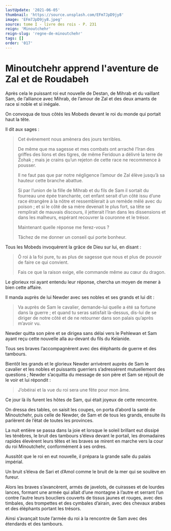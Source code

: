 ```yaml
---
lastUpdate: '2021-06-05'
thumbnail: 'https://source.unsplash.com/EFm7JpD9jy8'
image: 'EFm7JpD9jy8.jpeg'
source: tome I - livre des rois - P. 231
reign: 'Minoutchehr'
reign-slug: 'regne-de-minoutchehr'
tags: []
order: '017'
---
```


# Minoutchehr apprend l'aventure de Zal et de Roudabeh

Après cela le puissant roi eut nouvelle de Destan, de Mihrab et du vaillant Sam, de l’alliance avec Mihrab, de l’amour de Zal et des deux amants de race si noble et si inégale.

On convoqua de tous côtés les Mobeds devant le roi du monde qui portait haut la tête.

Il dit aux sages :

> Cet événement nous amènera des jours terribles.
>
> De même que ma sagesse et mes combats ont arraché l’Iran des griffes des lions et des tigres, de même Feridoun a délivré la terre de Zohak ; mais je crains qu’un rejeton de cette race ne recommence à pousser.
>
> Il ne faut pas que par notre négligence l’amour de Zal élève jusqu’à sa hauteur cette branche abattue.
>
> Si par l’union de la fille de Mihrab et du fils de Sam il sortait du fourreau une épée tranchante, cet enfant serait d’un côté issu d’une race étrangère à la nôtre et ressemblerait à un remède mêlé avec du poison ; et si le côté de sa mère devenait le plus fort, sa tête se remplirait de mauvais discours, il jetterait l’Iran dans les dissensions et dans les malheurs, espérant recouvrer la couronne et le trésor.
>
> Maintenant quelle réponse me ferez-vous ?
>
> Tâchez de me donner un conseil qui porte bonheur.

Tous les Mobeds invoquèrent la grâce de Dieu sur lui, en disant :

> Ô roi à la foi pure, tu as plus de sagesse que nous et plus de pouvoir de faire ce qui convient.
>
> Fais ce que la raison exige, elle commande même au cœur du dragon.

Le glorieux roi ayant entendu leur réponse, chercha un moyen de mener à bien cette affaire.

Il manda auprès de lui Newder avec ses nobles et ses grands et lui dit :

> Va auprès de Sam le cavalier, demande-lui quelle a été sa fortune dans la guerre ; et quand tu seras satisfait là-dessus, dis-lui de se diriger de notre côté et de ne retourner dans son palais qu’après m’avoir vu.

Newder quitta son père et se dirigea sans délai vers le Pehlewan et Sam ayant reçu cette nouvelle alla au-devant du fils du Keïanide.

Tous ses braves l’accompagnèrent avec des éléphants de guerre et des tambours.

Bientôt les grands et le glorieux Newder arrivèrent auprès de Sam le cavalier et les nobles et puissants guerriers s’adressèrent mutuellement des questions ; Newder s’acquitta du message de son père et Sam se réjouit de le voir et lui répondit :

> J’obéirai et la vue du roi sera une fête pour mon âme.

Ce jour là ils furent les hôtes de Sam, qui était joyeux de cette rencontre.

On dressa des tables, on saisit les coupes, on porta d’abord la santé de Minoutchehr, puis celle de Newder, de Sam et de tous les grands, ensuite ils parlèrent de l’état de toutes les provinces.

La nuit entière se passa dans la joie et lorsque le soleil brillant eut dissipé les ténèbres, le bruit des tambours s’éleva devant le portail, les dromadaires rapides élevèrent leurs têtes et les braves se mirent en marche vers la cour du roi Minoutchehr, conformément à ses ordres.

Aussitôt que le roi en eut nouvelle, il prépara la grande salle du palais impérial.

Un bruit s’éleva de Sari et d’Amol comme le bruit de la mer qui se soulève en fureur.

Alors les braves s’avancèrent, armés de javelots, de cuirasses et de lourdes lances, formant une armée qui allait d’une montagne à l’autre et serrant l’un contre l’autre leurs boucliers couverts de tissus jaunes et rouges, avec des timbales, des trompettes et des cymbales d’airain, avec des chevaux arabes et des éléphants portant les trésors.

Ainsi s’avançait toute l’armée du roi à la rencontre de Sam avec des étendards et des tambours.
